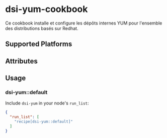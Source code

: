 # dsi-yum-cookbook

Ce cookbook installe et configure les dépôts internes YUM pour
l'ensemble des distributions basés sur Redhat.

## Supported Platforms


## Attributes

## Usage

### dsi-yum::default

Include `dsi-yum` in your node's `run_list`:

```json
{
  "run_list": [
    "recipe[dsi-yum::default]"
  ]
}
```

